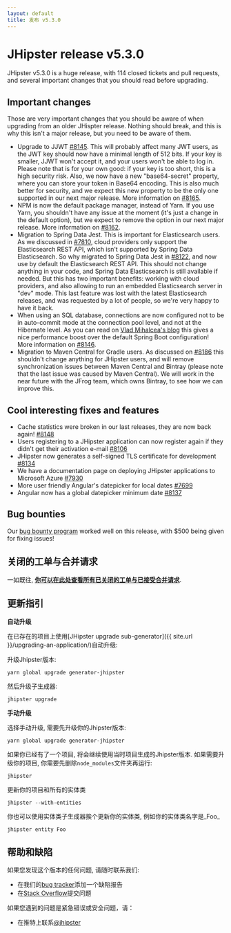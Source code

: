 ```yaml
---
layout: default
title: 发布 v5.3.0
---
```


JHipster release v5.3.0
==================

JHipster v5.3.0 is a huge release, with 114 closed tickets and pull requests, and several important changes that you should read before upgrading.

Important changes
-----------------

Those are very important changes that you should be aware of when upgrading from an older JHispter release. Nothing should break, and this is why this isn't a major release, but you need to be aware of them.

- Upgrade to JJWT [#8145](https://github.com/jhipster/generator-jhipster/pull/8145). This will probably affect many JWT users, as the JWT key should now have a minimal length of 512 bits. If your key is smaller, JJWT won't accept it, and your users won't be able to log in. Please note that is for your own good: if your key is too short, this is a high security risk. Also, we now have a new "base64-secret" property, where you can store your token in Base64 encoding. This is also much better for security, and we expect this new property to be the only one supported in our next major release. More information on [#8165](https://github.com/jhipster/generator-jhipster/issues/8165).
- NPM is now the default package manager, instead of Yarn. If you use Yarn, you shouldn't have any issue at the moment (it's just a change in the default option), but we expect to remove the option in our next major release. More information on [#8162](https://github.com/jhipster/generator-jhipster/issues/8162).
- Migration to Spring Data Jest. This is important for Elasticsearch users. As we discussed in [#7810](https://github.com/jhipster/generator-jhipster/issues/7810), cloud providers only support the Elasticsearch REST API, which isn't supported by Spring Data Elasticsearch. So why migrated to Spring Data Jest in [#8122](https://github.com/jhipster/generator-jhipster/pull/8122), and now use by default the Elasticsearch REST API. This should not change anything in your code, and Spring Data Elasticsearch is still available if needed. But this has two important benefits: working with cloud providers, and also allowing to run an embedded Elasticsearch server in "dev" mode. This last feature was lost with the latest Elasticsearch releases, and was requested by a lot of people, so we're very happy to have it back.
- When using an SQL database, connections are now configured not to be in auto-commit mode at the connection pool level, and not at the Hibernate level. As you can read on [Vlad Mihalcea's blog](https://vladmihalcea.com/why-you-should-always-use-hibernate-connection-provider_disables_autocommit-for-resource-local-jpa-transactions/) this gives a nice performance boost over the default Spring Boot configuration! More information on [#8146](https://github.com/jhipster/generator-jhipster/issues/8146).
- Migration to Maven Central for Gradle users. As discussed on [#8186](https://github.com/jhipster/generator-jhipster/issues/8186) this shouldn't change anything for JHipster users, and will remove synchronization issues between Maven Central and Bintray (please note that the last issue was caused by Maven Central). We will work in the near future with the JFrog team, which owns Bintray, to see how we can improve this.


Cool interesting fixes and features
-----------------------------------

- Cache statistics were broken in our last releases, they are now back again! [#8148](https://github.com/jhipster/generator-jhipster/issues/8148)
- Users registering to a JHipster application can now register again if they didn't get their activation e-mail [#8106](https://github.com/jhipster/generator-jhipster/issues/8106)
- JHipster now generates a self-signed TLS certificate for development [#8134](https://github.com/jhipster/generator-jhipster/issues/8134)
- We have a documentation page on deploying JHipster applications to Microsoft Azure [#7930](https://github.com/jhipster/generator-jhipster/issues/7930)
- More user friendly Angular's datepicker for local dates [#7699](https://github.com/jhipster/generator-jhipster/issues/7699)
- Angular now has a global datepicker minimum date [#8137](https://github.com/jhipster/generator-jhipster/pull/8137)

Bug bounties
-------------

Our [bug bounty program](https://www.jhipster.tech/bug-bounties/) worked well on this release, with $500 being given for fixing issues!


关闭的工单与合并请求
------------
一如既往, __[你可以在此处查看所有已关闭的工单与已接受合并请求](https://github.com/jhipster/generator-jhipster/issues?q=milestone%3A5.3.0+is%3Aclosed)__.

更新指引
------------

**自动升级**

在已存在的项目上使用[JHipster upgrade sub-generator]({{ site.url }}/upgrading-an-application/)自动升级:

升级Jhipster版本:

```
yarn global upgrade generator-jhipster
```

然后升级子生成器:

```
jhipster upgrade
```

**手动升级**

选择手动升级, 需要先升级你的Jhipster版本:

```
yarn global upgrade generator-jhipster
```

如果你已经有了一个项目, 将会继续使用当时项目生成的Jhipster版本.
如果需要升级你的项目, 你需要先删除`node_modules`文件夹再运行:

```
jhipster
```

更新你的项目和所有的实体类

```
jhipster --with-entities
```

你也可以使用实体类子生成器挨个更新你的实体类, 例如你的实体类名字是_Foo_

```
jhipster entity Foo
```

帮助和缺陷
--------------

如果您发现这个版本的任何问题, 请随时联系我们:

- 在我们的[bug tracker](https://github.com/jhipster/generator-jhipster/issues?state=open)添加一个缺陷报告
- 在[Stack Overflow](http://stackoverflow.com/tags/jhipster/info)提交问题

如果您遇到的问题是紧急错误或安全问题，请：

- 在推特上联系[@jhipster](https://twitter.com/jhipster)
